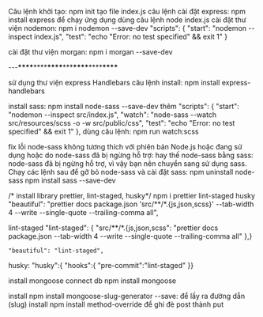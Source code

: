 Câu lệnh khởi tạo: npm init
tạo file index.js
câu lệnh cài đặt express: npm install express
để chạy ứng dụng dùng câu lệnh node index.js
cài đặt thư viện nodemon: npm i nodemon --save-dev
"scripts": {
"start": "nodemon --inspect index.js",
"test": "echo \"Error: no test specified\" && exit 1"
}

cài đặt thư viện morgan: npm i morgan --save-dev

---**\*\*\*\***\*\*\*\***\*\*\*\***\*\*\***\*\*\*\***\*\*\*\***\*\*\*\***

sử dụng thư viện express Handlebars
câu lệnh install: npm install express-handlebars

<!-- install sass -->

install sass: npm install node-sass --save-dev
thêm "scripts": {
"start": "nodemon --inspect src/index.js",
"watch": "node-sass --watch src/resources/scss -o -w src/public/css",
"test": "echo \"Error: no test specified\" && exit 1"
},
dùng câu lệnh: npm run watch:scss

fix lỗi node-sass không tương thích với phiên bản Node.js hoặc đang sử dụng hoặc do node-sass đã bị ngừng hỗ trợ:
hay thế node-sass bằng sass: node-sass đã bị ngừng hỗ trợ, vì vậy bạn nên chuyển sang sử dụng sass. Chạy các lệnh sau để gỡ bỏ node-sass và cài đặt sass:
npm uninstall node-sass
npm install sass --save-dev

/* install library prettier, lint-staged, husky*/
 npm i prettier lint-staged husky
    "beautiful": "prettier docs package.json 'src/**/*.{js,json,scss}' --tab-width 4 --write --single-quote --trailing-comma all",

lint-staged
 "lint-staged": {
    "src/**/*.{js,json,scss": "prettier docs package.json --tab-width 4 --write --single-quote --trailing-comma all"
  },}

    "beautiful": "lint-staged",

husky:
  "husky":{
"hooks":{
  "pre-commit":"lint-staged"
}}

install mongoose connect db
npm install mongoose

install npm install mongoose-slug-generator --save: để lấy ra đường dẫn (slug)
install npm install method-override để ghi đè post thành put